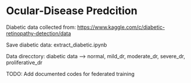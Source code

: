 # Ocular-Disease Predcition

Diabetic data collected from: https://www.kaggle.com/c/diabetic-retinopathy-detection/data

Save diabetic data: extract_diabetic.ipynb

Data direcctory:  diabetic data -->
                         normal, 
                         mild_dr, 
                         moderate_dr, 
                         severe_dr, 
                         proliferative_dr
                         
TODO: Add documented codes for federated training
